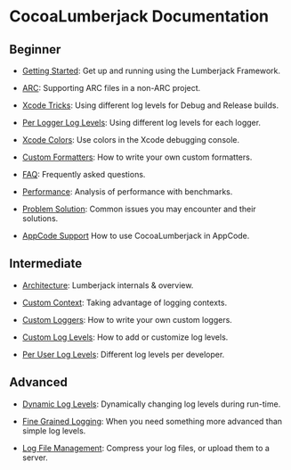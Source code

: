 
CocoaLumberjack Documentation 
=============================

## Beginner

* [Getting Started](GettingStarted.md): Get up and running using the Lumberjack Framework.

* [ARC](ARC.md): Supporting ARC files in a non-ARC project.

* [Xcode Tricks](XcodeTricks.md): Using different log levels for Debug and Release builds.

* [Per Logger Log Levels](PerLoggerLogLevels.md): Using different log levels for each logger.

* [Xcode Colors](XcodeColors.md): Use colors in the Xcode debugging console.

* [Custom Formatters](CustomFormatters.md): How to write your own custom formatters.

* [FAQ](FAQ.md): Frequently asked questions.

* [Performance](Performance.md): Analysis of performance with benchmarks.

* [Problem Solution](ProblemSolution.md): Common issues you may encounter and their solutions.

* [AppCode Support](AppCode-support.md) How to use CocoaLumberjack in AppCode.

## Intermediate

* [Architecture](Architecture.md): Lumberjack internals & overview.

* [Custom Context](CustomContext.md): Taking advantage of logging contexts.

* [Custom Loggers](CustomLoggers.md): How to write your own custom loggers.

* [Custom Log Levels](CustomLogLevels.md): How to add or customize log levels.

* [Per User Log Levels](PerUserLogLevels.md): Different log levels per developer.

## Advanced

* [Dynamic Log Levels](DynamicLogLevels.md): Dynamically changing log levels during run-time.

* [Fine Grained Logging](FineGrainedLogging.md): When you need something more advanced than simple log levels.

* [Log File Management](LogFileManagement.md): Compress your log files, or upload them to a server.

